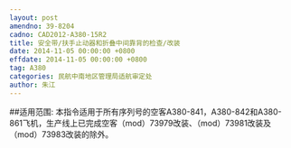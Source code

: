```yaml
---
layout: post
amendno: 39-8204
cadno: CAD2012-A380-15R2
title: 安全带/扶手止动器和折叠中间靠背的检查/改装
date: 2014-11-05 00:00:00 +0800
effdate: 2014-11-05 00:00:00 +0800
tag: A380
categories: 民航中南地区管理局适航审定处
author: 朱江
---
```


##适用范围:
本指令适用于所有序列号的空客A380-841，A380-842和A380-861飞机，生产线上已完成空客（mod）73979改装、（mod）73981改装及（mod）73983改装的除外。

